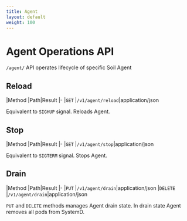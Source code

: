 ```yaml
---
title: Agent
layout: default
weight: 100
---
```


# Agent Operations API

`/agent/` API operates lifecycle of specific Soil Agent 

## Reload

|Method |Path|Result
|-
|`GET` |`/v1/agent/reload`|application/json

Equivalent to `SIGHUP` signal. Reloads Agent.

## Stop

|Method |Path|Result
|-
|`GET` |`/v1/agent/stop`|application/json

Equivalent to `SIGTERM` signal. Stops Agent.

## Drain

|Method |Path|Result
|-
|`PUT` |`/v1/agent/drain`|application/json
|`DELETE` |`/v1/agent/drain`|application/json

`PUT` and `DELETE` methods manages Agent drain state. In drain state Agent removes all pods from SystemD.
